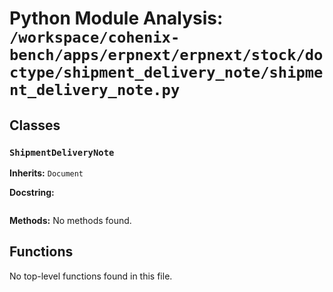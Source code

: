 # Python Module Analysis: `/workspace/cohenix-bench/apps/erpnext/erpnext/stock/doctype/shipment_delivery_note/shipment_delivery_note.py`

## Classes

### `ShipmentDeliveryNote`
**Inherits:** `Document`


**Docstring:**
```

```

**Methods:**
No methods found.




## Functions

No top-level functions found in this file.
